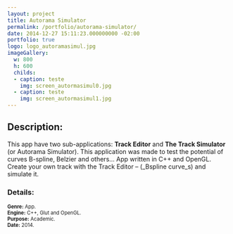 ```yaml
---
layout: project
title: Autorama Simulator
permalink: /portfolio/autorama-simulator/
date: 2014-12-27 15:11:23.000000000 -02:00
portfolio: true
logo: logo_autoramasimul.jpg
imageGallery:
  w: 800
  h: 600
  childs:
  - caption: teste
    img: screen_autormasimul0.jpg
  - caption: teste
    img: screen_autormasimul1.jpg
---
```


 <span/>

## Description:

This app have two sub-applications: __Track Editor__ and __The Track Simulator__ (or Autorama Simulator).
This application was made to test the potential of curves B-spline, Belzier and others… App written in C++ and OpenGL.
Create your own track with the Track Editor – (_Bspline curve_s) and simulate it.

### Details:
<p style="font-size:0.8em">
<strong>Genre:</strong> App.<br>
<strong>Engine:</strong> C++, Glut and OpenGL.<br>
<strong>Purpose:</strong> Academic.<br>
<strong>Date:</strong> 2014.<br>
</p>

